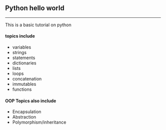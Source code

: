 ## Python  hello world

---
This is a basic tutorial on python

#### topics include
- variables
- strings
- statements
- dictionaries
- lists
- loops
- concatenation
- immutables
- functions

#### OOP Topics also include
- Encapsulation
- Abstraction
- Polymorphism/inheritance